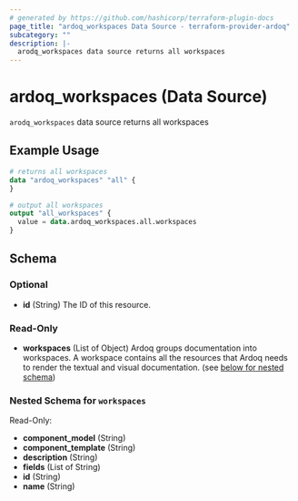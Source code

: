 ```yaml
---
# generated by https://github.com/hashicorp/terraform-plugin-docs
page_title: "ardoq_workspaces Data Source - terraform-provider-ardoq"
subcategory: ""
description: |-
  arodq_workspaces data source returns all workspaces
---
```


# ardoq_workspaces (Data Source)

`arodq_workspaces` data source returns all workspaces

## Example Usage

```terraform
# returns all workspaces
data "ardoq_workspaces" "all" {
}

# output all workspaces
output "all_workspaces" {
  value = data.ardoq_workspaces.all.workspaces
}
```

<!-- schema generated by tfplugindocs -->
## Schema

### Optional

- **id** (String) The ID of this resource.

### Read-Only

- **workspaces** (List of Object) Ardoq groups documentation into workspaces. A workspace contains all the resources that Ardoq needs to render the textual and visual documentation. (see [below for nested schema](#nestedatt--workspaces))

<a id="nestedatt--workspaces"></a>
### Nested Schema for `workspaces`

Read-Only:

- **component_model** (String)
- **component_template** (String)
- **description** (String)
- **fields** (List of String)
- **id** (String)
- **name** (String)


